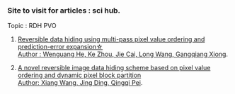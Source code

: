 ### Site to visit for articles :  sci hub.
Topic :  RDH PVO
1) [Reversible data hiding using multi-pass pixel value ordering and prediction-error expansion☆  
      Author : Wenguang He, Ke Zhou, Jie Cai, Long Wang, Gangqiang Xiong](https://sci-hub.ee/https://doi.org/10.1016/j.jvcir.2017.10.001).

2) [A novel reversible image data hiding scheme based on pixel value ordering and dynamic pixel block partition  
      Author: Xiang Wang, Jing Ding, Qingqi Pei](https://sci-hub.ee/10.1016/j.ins.2015.03.022).
